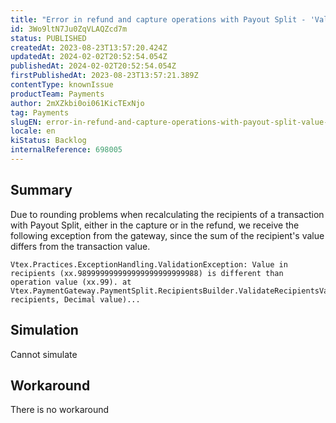```yaml
---
title: "Error in refund and capture operations with Payout Split - 'Value in recipients * is different than operation value *.'"
id: 3Wo9ltN7Ju0ZqVLAQZcd7m
status: PUBLISHED
createdAt: 2023-08-23T13:57:20.424Z
updatedAt: 2024-02-02T20:52:54.054Z
publishedAt: 2024-02-02T20:52:54.054Z
firstPublishedAt: 2023-08-23T13:57:21.389Z
contentType: knownIssue
productTeam: Payments
author: 2mXZkbi0oi061KicTExNjo
tag: Payments
slugEN: error-in-refund-and-capture-operations-with-payout-split-value-in-recipients-is-different-than-operation-value
locale: en
kiStatus: Backlog
internalReference: 698005
---
```


## Summary


Due to rounding problems when recalculating the recipients of a transaction with Payout Split, either in the capture or in the refund, we receive the following exception from the gateway, since the sum of the recipient's value differs from the transaction value.


    Vtex.Practices.ExceptionHandling.ValidationException: Value in recipients (xx.989999999999999999999999988) is different than operation value (xx.99). at Vtex.PaymentGateway.PaymentSplit.RecipientsBuilder.ValidateRecipientsValue(List`1 recipients, Decimal value)...



##

## Simulation


Cannot simulate


##

## Workaround


There is no workaround




